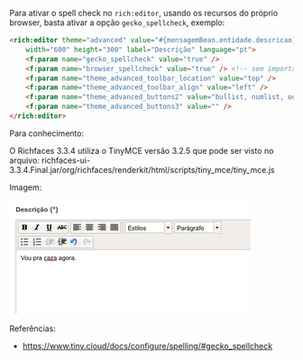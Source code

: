 Para ativar o spell check no `rich:editor`, usando os recursos do próprio browser, basta ativar a opção `gecko_spellcheck`, exemplo:

```html
<rich:editor theme="advanced" value="#{mensagemBean.entidade.descricao}" required="true" viewMode="visual"
    width="600" height="300" label="Descrição" language="pt">
    <f:param name="gecko_spellcheck" value="true" />
    <f:param name="browser_spellcheck" value="true" /> <!-- sem importância para essa versão -->
    <f:param name="theme_advanced_toolbar_location" value="top" />
    <f:param name="theme_advanced_toolbar_align" value="left" />
    <f:param name="theme_advanced_buttons2" value="bullist, numlist, outdent, indent, undo, redo, spellchecker" />
    <f:param name="theme_advanced_buttons3" value="" />
</rich:editor>
```

Para conhecimento:

O Richfaces 3.3.4 utiliza o TinyMCE versão 3.2.5 que pode ser visto no arquivo:
richfaces-ui-3.3.4.Final.jar/org/richfaces/renderkit/html/scripts/tiny_mce/tiny_mce.js

Imagem:

![alt text](richfaces_3x_editor_ativar_spell_check.png "Richfaces Editor")

Referências:
- https://www.tiny.cloud/docs/configure/spelling/#gecko_spellcheck
